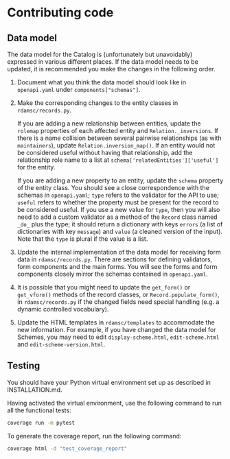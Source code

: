 # Contributing code

## Data model

The data model for the Catalog is (unfortunately but unavoidably) expressed in
various different places. If the data model needs to be updated, it is
recommended you make the changes in the following order.

 1. Document what you think the data model should look like in `openapi.yaml`
    under `components["schemas"]`.

 2. Make the corresponding changes to the entity classes in `rdamsc/records.py`.

    If you are adding a new relationship between entities, update the `rolemap`
    properties of each affected entity and `Relation._inversions`. If there is
    a name collision between several pairwise relationships (as with
    `maintainers`), update `Relation.inversion_map()`. If an entity would not be
    considered useful without having that relationship, add the relationship
    role name to a list at `schema['relatedEntities']['useful']` for the entity.

    If you are adding a new property to an entity, update the `schema` property
    of the entity class. You should see a close correspondence with the schemas
    in `openapi.yaml`; `type` refers to the validator for the API to use;
    `useful` refers to whether the property must be present for the record to be
    considered useful. If you use a new value for `type`, then you will also
    need to add a custom validator as a method of the `Record` class named
    `_do_` plus the type; it should return a dictionary with keys `errors` (a
    list of dictionaries with key `message`) and `value` (a cleaned version of
    the input). Note that the `type` is plural if the value is a list.

 3. Update the internal implementation of the data model for receiving form data
    in `rdamsc/records.py`. There are sections for defining validators, form
    components and the main forms. You will see the forms and form components
    closely mirror the schemas contained in `openapi.yaml`.

 4. It is possible that you might need to update the `get_form()` or
    `get_vform()` methods of the record classes, or `Record.populate_form()`, in
    `rdamsc/records.py` if the changed fields need special handling (e.g.
    a dynamic controlled vocabulary).

 5. Update the HTML templates in `rdamsc/templates` to accommodate the new
    information. For example, if you have changed the data model for Schemes,
    you may need to edit `display-scheme.html`, `edit-scheme.html` and
    `edit-scheme-version.html`.


## Testing

You should have your Python virtual environment set up as described in
INSTALLATION.md.

Having activated the virtual environment, use the following command to run all
the functional tests:

```bash
coverage run -m pytest
```

To generate the coverage report, run the following command:

```bash
coverage html -d "test_coverage_report"
```
